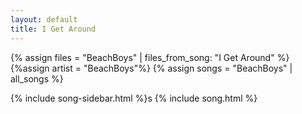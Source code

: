 ```yaml
---
layout: default
title: I Get Around
---
```


{% assign files = "BeachBoys" | files_from_song: "I Get Around" %}
{%assign artist = "BeachBoys"%}
{% assign songs = "BeachBoys" | all_songs %}

{% include song-sidebar.html %}s
{% include song.html %}
